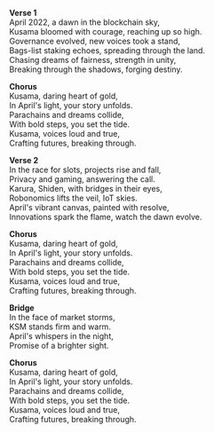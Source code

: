 **Verse 1**  
April 2022, a dawn in the blockchain sky,  
Kusama bloomed with courage, reaching up so high.  
Governance evolved, new voices took a stand,  
Bags-list staking echoes, spreading through the land.  
Chasing dreams of fairness, strength in unity,  
Breaking through the shadows, forging destiny.

**Chorus**  
Kusama, daring heart of gold,  
In April's light, your story unfolds.  
Parachains and dreams collide,  
With bold steps, you set the tide.  
Kusama, voices loud and true,  
Crafting futures, breaking through.

**Verse 2**  
In the race for slots, projects rise and fall,  
Privacy and gaming, answering the call.  
Karura, Shiden, with bridges in their eyes,  
Robonomics lifts the veil, IoT skies.  
April's vibrant canvas, painted with resolve,  
Innovations spark the flame, watch the dawn evolve.

**Chorus**  
Kusama, daring heart of gold,  
In April's light, your story unfolds.  
Parachains and dreams collide,  
With bold steps, you set the tide.  
Kusama, voices loud and true,  
Crafting futures, breaking through.

**Bridge**  
In the face of market storms,  
KSM stands firm and warm.  
April's whispers in the night,  
Promise of a brighter sight.

**Chorus**  
Kusama, daring heart of gold,  
In April's light, your story unfolds.  
Parachains and dreams collide,  
With bold steps, you set the tide.  
Kusama, voices loud and true,  
Crafting futures, breaking through.